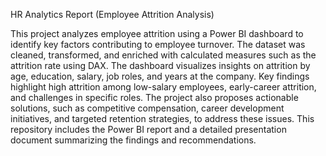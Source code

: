 HR Analytics Report (Employee Attrition Analysis)


This project analyzes employee attrition using a Power BI dashboard to identify key factors contributing to employee turnover. The dataset was cleaned, transformed, and enriched with calculated measures such as the attrition rate using DAX. The dashboard visualizes insights on attrition by age, education, salary, job roles, and years at the company. Key findings highlight high attrition among low-salary employees, early-career attrition, and challenges in specific roles. The project also proposes actionable solutions, such as competitive compensation, career development initiatives, and targeted retention strategies, to address these issues. This repository includes the Power BI report and a detailed presentation document summarizing the findings and recommendations.
